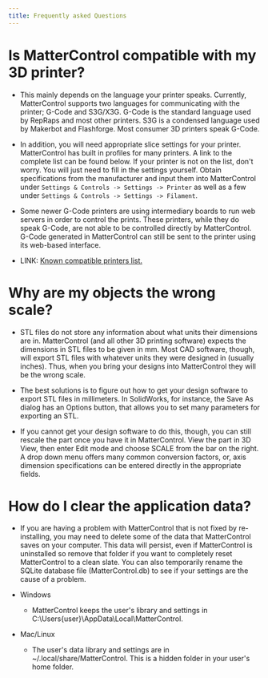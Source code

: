 ```yaml
---
title: Frequently asked Questions
---
```


# Is MatterControl compatible with my 3D printer?
- This mainly depends on the language your printer speaks. Currently, MatterControl supports two languages for communicating with the printer; G-Code and S3G/X3G. G-Code is the standard language used by RepRaps and most other printers. S3G is a condensed language used by Makerbot and Flashforge. Most consumer 3D printers speak G-Code.

- In addition, you will need appropriate slice settings for your printer. MatterControl has built in profiles for many printers. A link to the complete list can be found below. If your printer is not on the list, don't worry. You will just need to fill in the settings yourself. Obtain specifications from the manufacturer and input them into MatterControl under `Settings & Controls -> Settings -> Printer` as well as a few under `Settings & Controls -> Settings -> Filament`.

- Some newer G-Code printers are using intermediary boards to run web servers in order to control the prints. These printers, while they do speak G-Code, are not able to be controlled directly by MatterControl. G-Code generated in MatterControl can still be sent to the printer using its web-based interface.

- LINK: [Known compatible printers list.](http://www.mattercontrol.com/#jumpSupportedModels)

# Why are my objects the wrong scale?
- STL files do not store any information about what units their dimensions are in. MatterControl (and all other 3D printing software) expects the dimensions in STL files to be given in mm. Most CAD software, though, will export STL files with whatever units they were designed in (usually inches). Thus, when you bring your designs into MatterControl they will be the wrong scale.

- The best solutions is to figure out how to get your design software to export STL files in millimeters. In SolidWorks, for instance, the Save As dialog has an Options button, that allows you to set many parameters for exporting an STL.

- If you cannot get your design software to do this, though, you can still rescale the part once you have it in MatterControl. View the part in 3D View, then enter Edit mode and choose SCALE from the bar on the right. A drop down menu offers many common conversion factors, or, axis dimension specifications can be entered directly in the appropriate fields.

# How do I clear the application data?

- If you are having a problem with MatterControl that is not fixed by re-installing, you may need to delete some of the data that MatterControl saves on your computer. This data will persist, even if MatterControl is uninstalled so remove that folder if you want to completely reset MatterControl to a clean slate. You can also temporarily rename the SQLite database file (MatterControl.db) to see if your settings are the cause of a problem.

- Windows
  - MatterControl keeps the user's library and settings in C:\Users\{user}\AppData\Local\MatterControl.

- Mac/Linux
  - The user's data library and settings are in ~/.local/share/MatterControl. This is a hidden folder in your user's home folder.